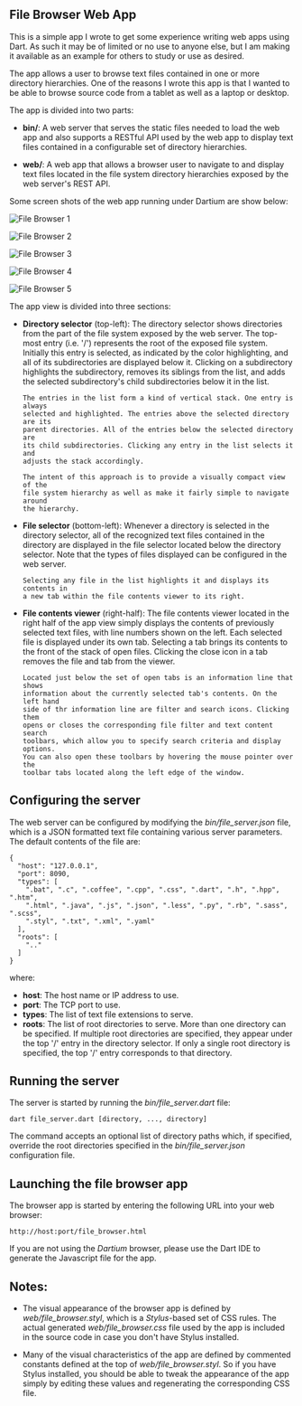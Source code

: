 File Browser Web App
--------------------

This is a simple app I wrote to get some experience writing web apps using Dart.
As such it may be of limited or no use to anyone else, but I am making it
available as an example for others to study or use as desired.

The app allows a user to browse text files contained in one or more directory
hierarchies. One of the reasons I wrote this app is that I wanted to be able to
browse source code from a tablet as well as a laptop or desktop.

The app is divided into two parts:

- **bin/**:
  A web server that serves the static files needed to load the web app and also
  supports a RESTful API used by the web app to display text files contained in
  a configurable set of directory hierarchies.

- **web/**:
  A web app that allows a browser user to navigate to and display text files
  located in the file system directory hierarchies exposed by the web server's
  REST API.

Some screen shots of the web app running under Dartium are show below:

![File Browser 1](https://cloud.githubusercontent.com/assets/213759/4261801/da0a45ae-3b7e-11e4-9a3b-3c2026c8d10f.png)

![File Browser 2](https://cloud.githubusercontent.com/assets/213759/4261799/da07df4e-3b7e-11e4-9394-2bcebb3a400a.png)

![File Browser 3](https://cloud.githubusercontent.com/assets/213759/4261800/da0a379e-3b7e-11e4-881d-3494c85ab9eb.png)

![File Browser 4](https://cloud.githubusercontent.com/assets/213759/4261798/da063496-3b7e-11e4-8df3-1fd71e0e21c0.png)

![File Browser 5](https://cloud.githubusercontent.com/assets/213759/4261802/da0c2c2a-3b7e-11e4-9a88-30b1b11b8469.png)

The app view is divided into three sections:

- **Directory selector** (top-left):
      The directory selector shows directories from the part of the file system
      exposed by the web server. The top-most entry (i.e. '/') represents the
      root of the exposed file system. Initially this entry is selected, as
      indicated by the color highlighting, and all of its subdirectories are
      displayed below it. Clicking on a subdirectory highlights the
      subdirectory, removes its siblings from the list, and adds the selected
      subdirectory's child subdirectories below it in the list.

      The entries in the list form a kind of vertical stack. One entry is always
      selected and highlighted. The entries above the selected directory are its
      parent directories. All of the entries below the selected directory are
      its child subdirectories. Clicking any entry in the list selects it and
      adjusts the stack accordingly.

      The intent of this approach is to provide a visually compact view of the
      file system hierarchy as well as make it fairly simple to navigate around
      the hierarchy.

- **File selector** (bottom-left):
      Whenever a directory is selected in the directory selector, all of the
      recognized text files contained in the directory are displayed in the file
      selector located below the directory selector. Note that the types of
      files displayed can be configured in the web server.

      Selecting any file in the list highlights it and displays its contents in
      a new tab within the file contents viewer to its right.

- **File contents viewer** (right-half):
      The file contents viewer located in the right half of the app view simply
      displays the contents of previously selected text files, with line numbers
      shown on the left. Each selected file is displayed under its own tab.
      Selecting a tab brings its contents to the front of the stack of open
      files. Clicking the close icon in a tab removes the file and tab from the
      viewer.

      Located just below the set of open tabs is an information line that shows
      information about the currently selected tab's contents. On the left hand
      side of thr information line are filter and search icons. Clicking them
      opens or closes the corresponding file filter and text content search
      toolbars, which allow you to specify search criteria and display options.
      You can also open these toolbars by hovering the mouse pointer over the
      toolbar tabs located along the left edge of the window.

Configuring the server
----------------------

The web server can be configured by modifying the *bin/file_server.json* file,
which is a JSON formatted text file containing various server parameters. The
default contents of the file are:

    {
      "host": "127.0.0.1",
      "port": 8090,
      "types": [
        ".bat", ".c", ".coffee", ".cpp", ".css", ".dart", ".h", ".hpp", ".htm",
        ".html", ".java", ".js", ".json", ".less", ".py", ".rb", ".sass", ".scss",
        ".styl", ".txt", ".xml", ".yaml"
      ],
      "roots": [
        ".."
      ]
    }

where:

- **host**: The host name or IP address to use.
- **port**: The TCP port to use.
- **types**: The list of text file extensions to serve.
- **roots**: The list of root directories to serve. More than one directory can
  be specified. If multiple root directories are specified, they appear under
  the top '/' entry in the directory selector. If only a single root directory
  is specified, the top '/' entry corresponds to that directory.

Running the server
------------------

The server is started by running the *bin/file_server.dart* file:

    dart file_server.dart [directory, ..., directory]

The command accepts an optional list of directory paths which, if specified,
override the root directories specified in the *bin/file_server.json*
configuration file.

Launching the file browser app
------------------------------

The browser app is started by entering the following URL into your web browser:

    http://host:port/file_browser.html

If you are not using the *Dartium* browser, please use the Dart IDE to
generate the Javascript file for the app.

Notes:
------

- The visual appearance of the browser app is defined by
  *web/file_browser.styl*, which is a *Stylus*-based set of CSS rules. The
  actual generated *web/file_browser.css* file used by the app is included in
  the source code in case you don't have Stylus installed.

- Many of the visual characteristics of the app are defined by commented
  constants defined at the top of *web/file_browser.styl*. So if you have Stylus
  installed, you should be able to tweak the appearance of the app simply by
  editing these values and regenerating the corresponding CSS file.
